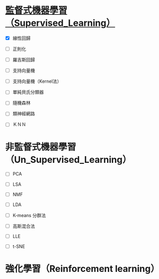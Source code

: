 [監督式機器學習（Supervised_Learning）](https://github.com/GaryPython/-Machine-Learning/tree/main/%E7%9B%A3%E7%9D%A3%E5%AD%B8%E7%BF%92)
==========
- [X] 線性回歸
- [ ] 正則化
- [ ] 羅吉斯回歸
- [ ] 支持向量機
- [ ] 支持向量機（Kernel法）
- [ ] 單純貝氏分類器
- [ ] 隨機森林
- [ ] 類神經網路
- [ ] ＫＮＮ


非監督式機器學習（Un_Supervised_Learning）
==========
- [ ] PCA
- [ ] LSA
- [ ] NMF
- [ ] LDA
- [ ] K-means 分群法
- [ ] 高斯混合法
- [ ] LLE
- [ ] t-SNE


強化學習（Reinforcement learning）
==========

